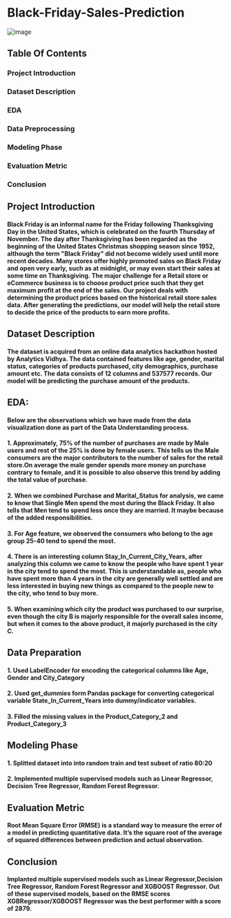 # Black-Friday-Sales-Prediction
![image](https://github.com/sistuneha/slash-mark-ml-intermediate2-Black-Friday-Sales-Prediction-master-/assets/105409931/c02bcf15-d530-4da9-b675-27bd125dabc6)


## Table Of Contents
### Project Introduction
### Dataset Description
### EDA
### Data Preprocessing
### Modeling Phase
### Evaluation Metric
### Conclusion
## Project Introduction
#### Black Friday is an informal name for the Friday following Thanksgiving Day in the United States, which is celebrated on the fourth Thursday of November. The day after Thanksgiving has been regarded as the beginning of the United States Christmas shopping season since 1952, although the term "Black Friday" did not become widely used until more recent decades. Many stores offer highly promoted sales on Black Friday and open very early, such as at midnight, or may even start their sales at some time on Thanksgiving. The major challenge for a Retail store or eCommerce business is to choose product price such that they get maximum profit at the end of the sales. Our project deals with determining the product prices based on the historical retail store sales data. After generating the predictions, our model will help the retail store to decide the price of the products to earn more profits.

## Dataset Description
#### The dataset is acquired from an online data analytics hackathon hosted by Analytics Vidhya. The data contained features like age, gender, marital status, categories of products purchased, city demographics, purchase amount etc. The data consists of 12 columns and 537577 records. Our model will be predicting the purchase amount of the products.

## EDA:
#### Below are the observations which we have made from the data visualization done as part of the Data Understanding process.

#### 1. Approximately, 75% of the number of purchases are made by Male users and rest of the 25% is done by female users. This tells us the Male consumers are the major contributors to the number of sales for the retail store.On average the male gender spends more money on purchase contrary to female, and it is possible to also observe this trend by adding the total value of purchase.
#### 2. When we combined Purchase and Marital_Status for analysis, we came to know that Single Men spend the most during the Black Friday. It also tells that Men tend to spend less once they are married. It maybe because of the added responsibilities.
#### 3. For Age feature, we observed the consumers who belong to the age group 25-40 tend to spend the most.
#### 4. There is an interesting column Stay_In_Current_City_Years, after analyzing this column we came to know the people who have spent 1 year in the city tend to spend the most. This is understandable as, people who have spent more than 4 years in the city are generally well settled and are less interested in buying new things as compared to the people new to the city, who tend to buy more.
#### 5. When examining which city the product was purchased to our surprise, even though the city B is majorly responsible for the overall sales income, but when it comes to the above product, it majorly purchased in the city C.
## Data Preparation
#### 1. Used LabelEncoder for encoding the categorical columns like Age, Gender and City_Category
#### 2. Used get_dummies form Pandas package for converting categorical variable State_In_Current_Years into dummy/indicator variables.
#### 3. Filled the missing values in the Product_Category_2 and Product_Category_3
## Modeling Phase
#### 1. Splitted dataset into into random train and test subset of ratio 80:20
#### 2. Implemented multiple supervised models such as Linear Regressor, Decision Tree Regressor, Random Forest Regressor.
## Evaluation Metric
#### Root Mean Square Error (RMSE) is a standard way to measure the error of a model in predicting quantitative data. It’s the square root of the average of squared differences between prediction and actual observation.

## Conclusion
#### Implanted multiple supervised models such as Linear Regressor,Decision Tree Regressor, Random Forest Regressor and XGBOOST Regressor. Out of these supervised models, based on the RMSE scores XGBRegressor/XGBOOST Regressor was the best performer with a score of 2879.
